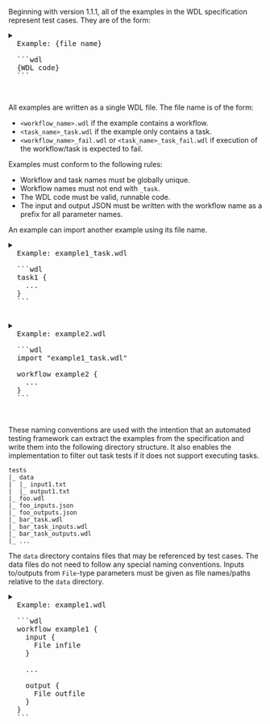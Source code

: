 Beginning with version 1.1.1, all of the examples in the WDL specification represent test cases. They are of the form:

<pre>
<details>
  <summary>
  Example: {file name}

  ```wdl
  {WDL code}
  ```
  </summary>
  <p>
  Example input:

  ```json
  {input json}
  ```

  Example output:

  ```json
  {output json}
  ``` 
  </p>
</details>
</pre>

All examples are written as a single WDL file. The file name is of the form:

* `<workflow_name>.wdl` if the example contains a workflow.
* `<task_name>_task.wdl` if the example only contains a task.
* `<workflow_name>_fail.wdl` or `<task_name>_task_fail.wdl` if execution of the workflow/task is expected to fail.

Examples must conform to the following rules:

* Workflow and task names must be globally unique.
* Workflow names must not end with `_task`.
* The WDL code must be valid, runnable code.
* The input and output JSON must be written with the workflow name as a prefix for all parameter names.

An example can import another example using its file name.

<pre>
<details>
  <summary>
  Example: example1_task.wdl

  ```wdl
  task1 {
    ...
  }
  ```
  </summary>
  <p>...</p>
</details>
<details>
  <summary>
  Example: example2.wdl

  ```wdl
  import "example1_task.wdl"

  workflow example2 {
    ...
  }
  ```
  </summary>
  <p>...</p>
</details>
</pre>

These naming conventions are used with the intention that an automated testing framework can extract the examples from the specification and write them into the following directory structure. It also enables the implementation to filter out task tests if it does not support executing tasks.

```
tests
|_ data
|  |_ input1.txt
|  |_ output1.txt
|_ foo.wdl
|_ foo_inputs.json
|_ foo_outputs.json
|_ bar_task.wdl
|_ bar_task_inputs.wdl
|_ bar_task_outputs.wdl
|_ ...
```

The `data` directory contains files that may be referenced by test cases. The data files do not need to follow any special naming conventions. Inputs to/outputs from `File`-type parameters must be given as file names/paths relative to the `data` directory.

<pre>
<details>
  <summary>
  Example: example1.wdl

  ```wdl
  workflow example1 {
    input {
      File infile
    }

    ...

    output {
      File outfile
    }
  }
  ```
  </summary>
  <p>
  Example input:

  ```json
  {
    "example1.infile": "input1.txt"
  }
  ```

  Example output:

  ```json
  {
    "example1.outfile": "output1.txt"
  }
  ``` 
  </p>
</details>